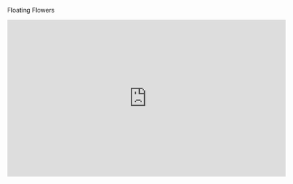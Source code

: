 Floating Flowers

<iframe src="https://player.vimeo.com/video/211506769" width="640" height="360" frameborder="0" webkitallowfullscreen mozallowfullscreen allowfullscreen></iframe>


